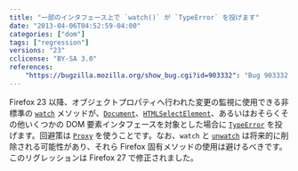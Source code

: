 ```yaml
---
title: "一部のインタフェース上で `watch()` が `TypeError` を投げます"
date: "2013-04-06T04:52:59-04:00"
categories: ["dom"]
tags: ["regression"]
versions: "23"
cclicense: "BY-SA 3.0"
references:
    "https://bugzilla.mozilla.org/show_bug.cgi?id=903332": "Bug 903332 – document.watch() results in \"TypeError: can\'t watch non-native objects of class Proxy\""
---
```

Firefox 23 以降、オブジェクトプロパティへ行われた変更の監視に使用できる非標準の [`watch`](https://developer.mozilla.org/ja/docs/Web/JavaScript/Reference/Global_Objects/Object/watch) メソッドが、[`Document`](https://developer.mozilla.org/ja/docs/Web/API/Document)、[`HTMLSelectElement`](https://developer.mozilla.org/ja/docs/Web/API/HTMLSelectElement)、あるいはおそらくその他いくつかの DOM 要素インタフェースを対象とした場合に [`TypeError`](https://developer.mozilla.org/ja/docs/Web/JavaScript/Reference/Global_Objects/TypeError) を投げます。回避策は [`Proxy`](https://developer.mozilla.org/ja/docs/Web/JavaScript/Reference/Global_Objects/Proxy) を使うことです。なお、`watch` と [`unwatch`](https://developer.mozilla.org/ja/docs/Web/JavaScript/Reference/Global_Objects/Object/unwatch) は将来的に削除される可能性があり、それら Firefox 固有メソッドの使用は避けるべきです。このリグレッションは Firefox 27 で修正されました。

